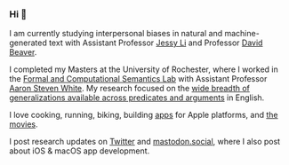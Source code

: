 ### Hi 👋

<p>I am currently studying interpersonal biases in natural and machine-generated text with Assistant Professor <a href="https://jessyli.com">Jessy Li</a> and Professor <a href="https://liberalarts.utexas.edu/linguistics/faculty/dib97">David Beaver</a>.</p>

<p>I completed my Masters at the University of Rochester, where I worked in the <a href="http://factslab.io">Formal and Computational Semantics Lab</a> with Assistant Professor <a href="http://aaronstevenwhite.io">Aaron Steven White</a>. My research focused on the <a href="https://www.mitpressjournals.org/doi/full/10.1162/tacl_a_00285">wide breadth of generalizations available across predicates and arguments</a> in English.</p>

<p>I love cooking, running, biking, building <a href="https://venkatasg.me/apps/">apps</a> for Apple platforms, and <a href="https://letterboxd.com/venkatasg/">the movies</a>.</p>

<p>I post research updates on <a href="https://twitter.com/_venkatasg">Twitter</a> and <a rel="me" href="https://mastodon.social/@venkatasg">mastodon.social</a>, where I also post about iOS & macOS app development.</p>
